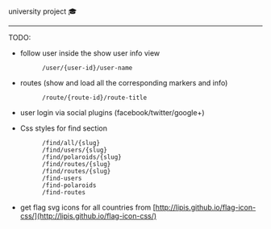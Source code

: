 university project :mortar_board:

---

TODO:

* follow user inside the show user info view 
			

			/user/{user-id}/user-name


* routes (show and load all the corresponding markers and info)


			/route/{route-id}/route-title



* user login via social plugins (facebook/twitter/google+)




* Css styles for find section
			

			/find/all/{slug}
			/find/users/{slug}
			/find/polaroids/{slug}
			/find/routes/{slug}
			/find/routes/{slug}
			/find-users
			/find-polaroids
			/find-routes

* get flag svg icons for all countries from [http://lipis.github.io/flag-icon-css/](http://lipis.github.io/flag-icon-css/)
